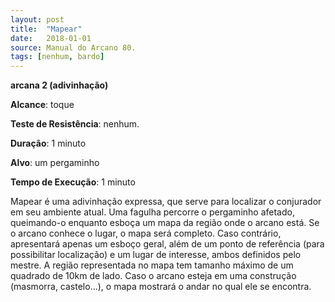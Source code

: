 ```yaml
---
layout: post
title:  "Mapear"
date:   2018-01-01
source: Manual do Arcano 80.
tags: [nenhum, bardo]
---
```


**arcana 2 (adivinhação)**

**Alcance**: toque

**Teste de Resistência**: nenhum.

**Duração**: 1 minuto

**Alvo**: um pergaminho

**Tempo de Execução**: 1 minuto

Mapear é uma adivinhação expressa, que serve para localizar o conjurador em seu ambiente atual. Uma fagulha percorre o pergaminho afetado, queimando-o enquanto esboça um mapa da região onde o arcano está. Se o arcano conhece o lugar, o mapa será completo. Caso contrário, apresentará apenas um esboço geral, além de um ponto de referência (para possibilitar localização) e um lugar de interesse, ambos definidos pelo mestre. A região representada no mapa tem tamanho máximo de um quadrado de 10km de lado.
Caso o arcano esteja em uma construção (masmorra, castelo...), o mapa mostrará o andar no qual ele se encontra.
